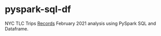 # pyspark-sql-df
NYC TLC Trips [Records](https://www.nyc.gov/site/tlc/about/tlc-trip-record-data.page) February 2021 analysis using PySpark SQL and Dataframe.
